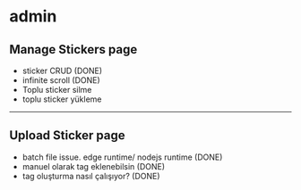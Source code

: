 # admin

## Manage Stickers page

- sticker CRUD (DONE)
- infinite scroll (DONE)
- Toplu sticker silme
- toplu sticker yükleme

---

## Upload Sticker page

- batch file issue. edge runtime/ nodejs runtime (DONE)
- manuel olarak tag eklenebilsin (DONE)
- tag oluşturma nasıl çalışıyor? (DONE)
